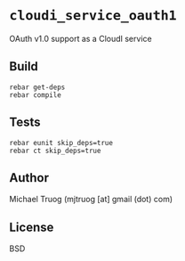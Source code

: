 `cloudi_service_oauth1`
=======================

OAuth v1.0 support as a CloudI service

Build
-----

    rebar get-deps
    rebar compile

Tests
-----

    rebar eunit skip_deps=true
    rebar ct skip_deps=true

Author
------

Michael Truog (mjtruog [at] gmail (dot) com)

License
-------

BSD
